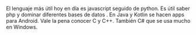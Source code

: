 El lenguaje más útil hoy en día es javascript seguido de python. Es útil saber php y dominar diferentes bases de datos . En Java y Kotlin se hacen apps para Android. Vale la pena conocer C y C++. También C# que se usa mucho en Windows.